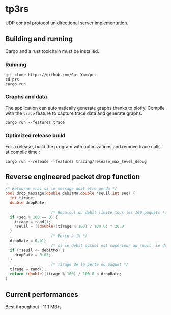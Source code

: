 # tp3rs

UDP control protocol unidirectional server implementation.

## Building and running

Cargo and a rust toolchain must be installed.

### Running

```shell
git clone https://github.com/Gui-Yom/prs
cd prs
cargo run
```

### Graphs and data

The application can automatically generate graphs thanks to plotly.
Compile with the `trace` feature to capture trace data and generate graphs.

```shell
cargo run --features trace
```

### Optimized release build

For a release, build the program with optimizations and remove trace calls at compile time :

```shell
cargo run --release --features tracing/release_max_level_debug
```

## Reverse engineered packet drop function

```c
/* Retourne vrai si le message doit être perdu */
bool drop_message(double debitMo,double *seuil,int seq) {
  int tirage;
  double dropRate;
  
                    /* Recalcul du débit limite tous les 100 paquets */
  if (seq % 100 == 0) {
    tirage = rand();
    *seuil = ((double)(tirage % 100) / 100.0) * 20.0;
  }
                    /* Perte à 1% */
  dropRate = 0.01;
                    /* si le débit actuel est supérieur au seuil, le drop rate devient 5% */
  if (*seuil <= debitMo) {
    dropRate = 0.05;
  }
                    /* Tirage de la perte du paquet */
  tirage = rand();
  return (double)(tirage % 100) / 100.0 < dropRate;
}
```

## Current performances

Best throughput : 11.1 MB/s
